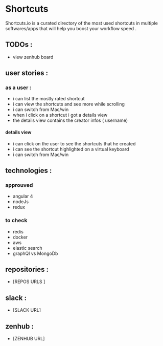 # Shortcuts

Shortcuts.io is a curated directory of the most used shortcuts in multiple softwares/apps that will help you boost your workflow speed .

## TODOs : 
- view zenhub board
## user stories :

### as a user :

- i can list the mostly rated shortcut
- i can view the shortcuts and see more while scrolling
- i can switch from Mac/win
- when i click on a shortcut i got a details view 
- the details view contains the creator infos ( username)

#### details view 

- i can click on the user to see the shortcuts that he created
- i can see the shortcut highlighted on a virtual keyboard
- i can switch from Mac/win 
## technologies :

### approuved
- angular 4
- nodeJs
- redux

### to check
- redis
- docker
- aws
- elastic search
- graphQl vs MongoDb

## repositories :
- [REPOS URLS ]

## slack :
- [SLACK URL]

## zenhub :
- [ZENHUB URL]
